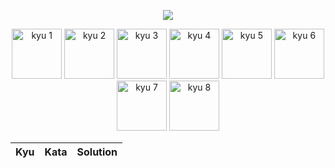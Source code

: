 <p align="center">
    <img src="https://www.codewars.com/users/meeakie/badges/large">
</p>

<p align="center">
    <img src="https://img.shields.io/badge/kyu%201-0-purple?style=for-the-badge&logo=appveyo" alt="kyu 1" width="80">
    <img src="https://img.shields.io/badge/kyu%202-0-purple?style=for-the-badge&logo=appveyo" alt="kyu 2" width="80">
    <img src="https://img.shields.io/badge/kyu%203-0-blue?style=for-the-badge&logo=appveyo" alt="kyu 3" width="80">
    <img src="https://img.shields.io/badge/kyu%204-0-blue?style=for-the-badge&logo=appveyo" alt="kyu 4" width="80">
    <img src="https://img.shields.io/badge/kyu%205-0-yellow?style=for-the-badge&logo=appveyo" alt="kyu 5" width="80">
    <img src="https://img.shields.io/badge/kyu%206-0-yellow?style=for-the-badge&logo=appveyo" alt="kyu 6" width="80">
    <img src="https://img.shields.io/badge/kyu%207-0-white?style=for-the-badge&logo=appveyo" alt="kyu 7" width="80">
    <img src="https://img.shields.io/badge/kyu%208-13-white?style=for-the-badge&logo=appveyo" alt="kyu 8" width="80">
</p>

<table>
<thead>
<tr>
<th>Kyu</th>
<th>Kata</th>
<th>Solution</th>
</tr>
</thead>
<tbody>
<!-- Kyu 1 -->
<!-- next kata 1 -->
<!-- Kyu 2 -->
<!-- next kata 2 -->
<!-- Kyu 3 -->
<!-- next kata 3 -->
<!-- Kyu 4 -->
<!-- next kata 4 -->
<!-- Kyu 5 -->
<!-- next kata 5 -->
<!-- Kyu 6 -->
<!-- next kata 6 -->
<!-- Kyu 7 -->
<!-- next kata 7 -->
<!-- Kyu 8 -->

<!-- next kata 8 -->
</tbody>
</table>
